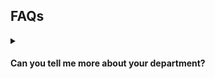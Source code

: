 ## FAQs

<details>
  <summary><h4>Can you tell me more about your department?</h4></summary>
  
  The Department of Population Health Sciences is at the forefront of research into population health and primary care, social sciences and policy, epidemiology, informatics, statistics and health economics. 
  Based at King’s College London’s Guy’s and Denmark hill campuses, the department comprises over 160 academics working with large datasets to better understand chronic conditions such as stroke, working to highlight and address inequalities in access to treatment, and working to evaluate therapies and different models of care. 
  More details about the department can be found [here](https://www.kcl.ac.uk/slcps/our-departments/population-health-sciences).   

</details>
